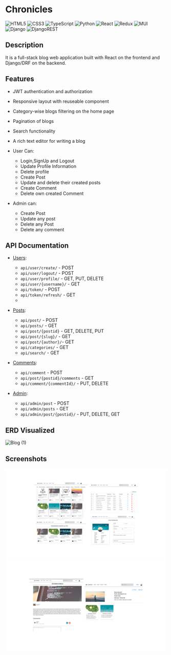 # Chronicles
![HTML5](https://img.shields.io/badge/html5-%23E34F26.svg?style=for-the-badge&logo=html5&logoColor=white)
![CSS3](https://img.shields.io/badge/css3-%231572B6.svg?style=for-the-badge&logo=css3&logoColor=white)
![TypeScript](https://img.shields.io/badge/TypeScript-007ACC?style=for-the-badge&logo=typescript&logoColor=white)
![Python](https://img.shields.io/badge/Python-3776AB?style=for-the-badge&logo=python&logoColor=white)
![React](https://img.shields.io/badge/React-20232A?style=for-the-badge&logo=react&logoColor=61DAFB)
![Redux](https://img.shields.io/badge/redux-%23593d88.svg?style=for-the-badge&logo=redux&logoColor=white)
![MUI](https://img.shields.io/badge/MUI-%230081CB.svg?style=for-the-badge&logo=mui&logoColor=white)
![Django](https://img.shields.io/badge/Django-092E20?style=for-the-badge&logo=django&logoColor=white)
![DjangoREST](https://img.shields.io/badge/DJANGO-REST-ff1709?style=for-the-badge&logo=django&logoColor=white&color=ff1709&labelColor=gray)


## Description <a name="description"></a>

It is a full-stack blog web application built with React on the frontend and Django/DRF on the backend.

## Features
- JWT authentication and authorization
- Responsive layout with reuseable component
- Category-wise blogs filtering on the home page
- Pagination of blogs
- Search functionality 
- A rich text editor for writing a blog

- User Can:
  - Login,SignUp and Logout
  - Update Profile Information
  - Delete profile
  - Create Post
  - Update and delete their created posts
  - Create Comment 
  - Delete own created Comment
  
- Admin can:
  - Create Post
  - Update any post
  - Delete any Post
  - Delete any comment


## API Documentation <a name="api-documentation"></a>
- <ins>Users</ins>:
  - `api/user/create/`  - POST
  - `api/user/logout/`  - POST
  - `api/user/profile/` - GET, PUT, DELETE
  - `api/user/{username}/` - GET
  - `api/token/` - POST
  - `api/token/refresh/` - GET
  - 

- <ins>Posts</ins>:
  - `api/post/`  - POST
  - `api/posts/` - GET
  - `api/post/{postid}` - GET, DELETE, PUT
  - `api/post/{slug}/`  - GET
  - `api/post/{author}/`- GET
  - `api/categories/`   - GET
  - `api/search/`       - GET

- <ins>Comments</ins>:
  - `api/comment` - POST
  - `api/post/{postid}/comments` - GET
  - `api/comment/{commentId}/` - PUT, DELETE

- <ins>Admin</ins>:
  - `api/admin/post` - POST
  - `api/admin/posts` - GET
  - `api/admin/post/{postid}/` - PUT, DELETE, GET




## ERD Visualized <a name="erd-vis"></a>
![Blog (1)](https://user-images.githubusercontent.com/50201920/235182915-308341b6-1e4d-43d0-b855-71ec73a48b9c.jpeg)


## Screenshots <a name="screenshots"></a>
![](doc//p1.png)
![](doc//p2.png)
